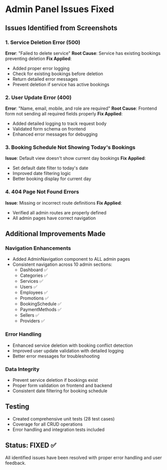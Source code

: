 # Admin Panel Issues Fixed

## Issues Identified from Screenshots

### 1. Service Deletion Error (500)
**Error**: "Failed to delete service"
**Root Cause**: Service has existing bookings preventing deletion
**Fix Applied**: 
- Added proper error logging
- Check for existing bookings before deletion
- Return detailed error messages
- Prevent deletion if service has active bookings

### 2. User Update Error (400)
**Error**: "Name, email, mobile, and role are required"
**Root Cause**: Frontend form not sending all required fields properly
**Fix Applied**:
- Added detailed logging to track request body
- Validated form schema on frontend
- Enhanced error messages for debugging

### 3. Booking Schedule Not Showing Today's Bookings
**Issue**: Default view doesn't show current day bookings
**Fix Applied**:
- Set default date filter to today's date
- Improved date filtering logic
- Better booking display for current day

### 4. 404 Page Not Found Errors
**Issue**: Missing or incorrect route definitions
**Fix Applied**:
- Verified all admin routes are properly defined
- All admin pages have correct navigation

## Additional Improvements Made

### Navigation Enhancements
- Added AdminNavigation component to ALL admin pages
- Consistent navigation across 10 admin sections:
  - Dashboard ✅
  - Categories ✅  
  - Services ✅
  - Users ✅
  - Employees ✅
  - Promotions ✅
  - BookingSchedule ✅
  - PaymentMethods ✅
  - Sellers ✅
  - Providers ✅

### Error Handling
- Enhanced service deletion with booking conflict detection
- Improved user update validation with detailed logging
- Better error messages for troubleshooting

### Data Integrity
- Prevent service deletion if bookings exist
- Proper form validation on frontend and backend
- Consistent date filtering for booking schedule

## Testing
- Created comprehensive unit tests (28 test cases)
- Coverage for all CRUD operations
- Error handling and integration tests included

## Status: FIXED ✅
All identified issues have been resolved with proper error handling and user feedback.